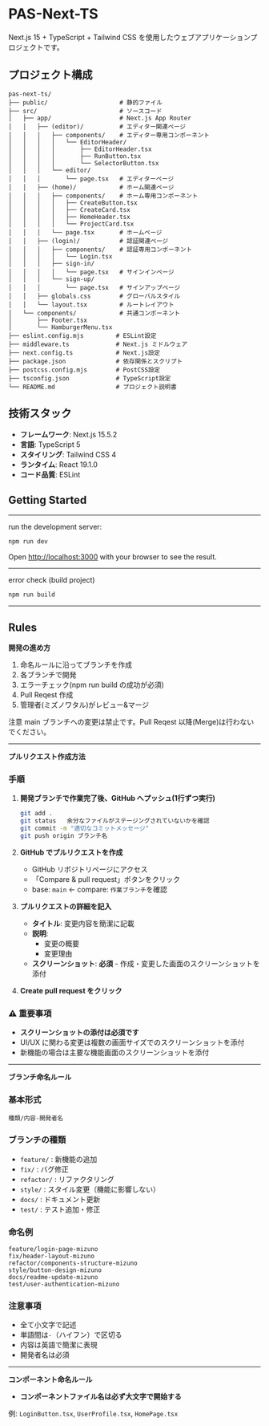 # PAS-Next-TS

Next.js 15 + TypeScript + Tailwind CSS を使用したウェブアプリケーションプロジェクトです。

## プロジェクト構成

```
pas-next-ts/
├── public/                    # 静的ファイル
├── src/                       # ソースコード
│   ├── app/                   # Next.js App Router
│   │   ├── (editor)/          # エディター関連ページ
│   │   │   ├── components/    # エディター専用コンポーネント
│   │   │   │   └── EditorHeader/
│   │   │   │       ├── EditorHeader.tsx
│   │   │   │       ├── RunButton.tsx
│   │   │   │       └── SelectorButton.tsx
│   │   │   └── editor/
│   │   │       └── page.tsx   # エディターページ
│   │   ├── (home)/            # ホーム関連ページ
│   │   │   ├── components/    # ホーム専用コンポーネント
│   │   │   │   ├── CreateButton.tsx
│   │   │   │   ├── CreateCard.tsx
│   │   │   │   ├── HomeHeader.tsx
│   │   │   │   └── ProjectCard.tsx
│   │   │   └── page.tsx       # ホームページ
│   │   ├── (login)/           # 認証関連ページ
│   │   │   ├── components/    # 認証専用コンポーネント
│   │   │   │   └── Login.tsx
│   │   │   ├── sign-in/
│   │   │   │   └── page.tsx   # サインインページ
│   │   │   └── sign-up/
│   │   │       └── page.tsx   # サインアップページ
│   │   ├── globals.css        # グローバルスタイル
│   │   └── layout.tsx         # ルートレイアウト
│   └── components/            # 共通コンポーネント
│       ├── Footer.tsx
│       └── HamburgerMenu.tsx
├── eslint.config.mjs         # ESLint設定
├── middleware.ts             # Next.js ミドルウェア
├── next.config.ts            # Next.js設定
├── package.json              # 依存関係とスクリプト
├── postcss.config.mjs        # PostCSS設定
├── tsconfig.json             # TypeScript設定
└── README.md                 # プロジェクト説明書
```

## 技術スタック

- **フレームワーク**: Next.js 15.5.2
- **言語**: TypeScript 5
- **スタイリング**: Tailwind CSS 4
- **ランタイム**: React 19.1.0
- **コード品質**: ESLint

## Getting Started

---

run the development server:

```bash
npm run dev
```

Open [http://localhost:3000](http://localhost:3000) with your browser to see the result.

---

error check (build project)

```bash
npm run build
```

---

## Rules

**開発の進め方**

1. 命名ルールに沿ってブランチを作成
2. 各ブランチで開発
3. エラーチェック(npm run build の成功が必須)
4. Pull Reqest 作成
5. 管理者(ミズノワタル)がレビュー&マージ

注意 main ブランチへの変更は禁止です。Pull Reqest 以降(Merge)は行わないでください。

---

**プルリクエスト作成方法**

### 手順

1. **開発ブランチで作業完了後、GitHub へプッシュ(1行ずつ実行)**

   ```bash
   git add .
   git status   余分なファイルがステージングされていないかを確認
   git commit -m "適切なコミットメッセージ"
   git push origin ブランチ名
   ```

2. **GitHub でプルリクエストを作成**

   - GitHub リポジトリページにアクセス
   - 「Compare & pull request」ボタンをクリック
   - base: `main` ← compare: `作業ブランチ`を確認

3. **プルリクエストの詳細を記入**

   - **タイトル**: 変更内容を簡潔に記載
   - **説明**:
     - 変更の概要
     - 変更理由
   - **スクリーンショット**: **必須** - 作成・変更した画面のスクリーンショットを添付

4. **Create pull request をクリック**

### ⚠️ 重要事項

- **スクリーンショットの添付は必須です**
- UI/UX に関わる変更は複数の画面サイズでのスクリーンショットを添付
- 新機能の場合は主要な機能画面のスクリーンショットを添付

---

**ブランチ命名ルール**

### 基本形式

`種類/内容-開発者名`

### ブランチの種類

- `feature/` : 新機能の追加
- `fix/` : バグ修正
- `refactor/` : リファクタリング
- `style/` : スタイル変更（機能に影響しない）
- `docs/` : ドキュメント更新
- `test/` : テスト追加・修正

### 命名例

```
feature/login-page-mizuno
fix/header-layout-mizuno
refactor/components-structure-mizuno
style/button-design-mizuno
docs/readme-update-mizuno
test/user-authentication-mizuno
```

### 注意事項

- 全て小文字で記述
- 単語間は`-`（ハイフン）で区切る
- 内容は英語で簡潔に表現
- 開発者名は必須

---

**コンポーネント命名ルール**

- **コンポーネントファイル名は必ず大文字で開始する**

例: `LoginButton.tsx`, `UserProfile.tsx`, `HomePage.tsx`
